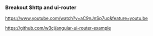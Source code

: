 ### Breakout $http and ui-router

https://www.youtube.com/watch?v=aC9nJnSp7uc&feature=youtu.be

https://github.com/w3cj/angular-ui-router-example 
